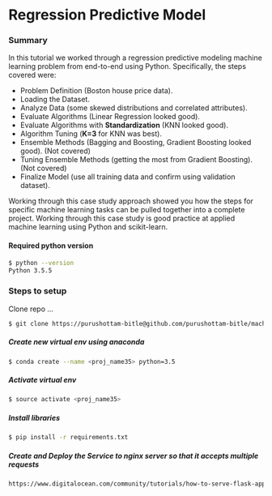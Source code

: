 # Regression Predictive Model

### Summary

In this tutorial we worked through a regression predictive modeling machine learning problem
from end-to-end using Python. Specifically, the steps covered were:

* Problem Definition (Boston house price data).
* Loading the Dataset.
* Analyze Data (some skewed distributions and correlated attributes).
* Evaluate Algorithms (Linear Regression looked good).
* Evaluate Algorithms with **Standardization** (KNN looked good).
* Algorithm Tuning (**K=3** for KNN was best).
* Ensemble Methods (Bagging and Boosting, Gradient Boosting looked good). (Not covered)
* Tuning Ensemble Methods (getting the most from Gradient Boosting). (Not covered)
* Finalize Model (use all training data and confirm using validation dataset).


Working through this case study approach showed you how the steps for specific machine learning
tasks can be pulled together into a complete project. Working through this case study is good
practice at applied machine learning using Python and scikit-learn.


#### Required python version
```sh
$ python --version
Python 3.5.5
```

### Steps to setup
Clone repo ...

```sh
$ git clone https://purushottam-bitle@github.com/purushottam-bitle/machine-learning-projects.git
```

##### Create new virtual env using anaconda
```sh
$ conda create --name <proj_name35> python=3.5
```

##### Activate virtual env
```sh
$ source activate <proj_name35>
```

##### Install libraries

```sh
$ pip install -r requirements.txt
```

##### Create and Deploy the Service to nginx server so that it accepts multiple requests
```sh
https://www.digitalocean.com/community/tutorials/how-to-serve-flask-applications-with-gunicorn-and-nginx-on-ubuntu-16-04
```


